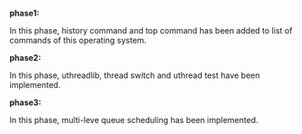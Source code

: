**phase1:**

In this phase, history command and top command has been added to list of commands of this operating system.

**phase2:**

In this phase, uthreadlib, thread switch and uthread test have been implemented.

**phase3:**

In this phase, multi-leve queue scheduling has been implemented.
